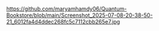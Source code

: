 https://github.com/maryamhamdy06/Quantum-Bookstore/blob/main/Screenshot_2025-07-08-20-38-50-21_6012fa4d4ddec268fc5c7112cbb265e7.jpg
